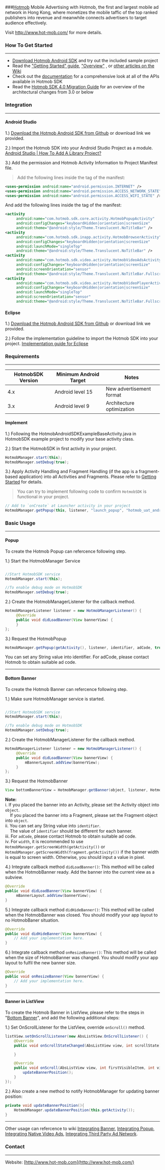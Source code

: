 ###[Hotmob](http://www.hot-mob.com/)
Mobile Advertising with Hotmob, the first and largest mobile ad network in Hong Kong, where monetizes the mobile taffic of the top ranked publishers into revenue and meanwhile connects advertisers to target audience effectively.

Visit http://www.hot-mob.com/ for more details.

### How To Get Started
---

* [Download Hotmob Android SDK](https://github.com/hotmobmobile/hotmob-android-sdk/archive/master.zip) and try out the included sample project
* Read the ["Getting Started" guide](https://github.com/hotmobmobile/hotmob-android-sdk/wiki/Getting-Started), ["Overview"](https://github.com/hotmobmobile/hotmob-android-sdk/wiki/Overview) , or [other articles on the Wiki](https://github.com/hotmobmobile/hotmob-android-sdk/wiki)
* Check out the [documentation](https://github.com/hotmobmobile/hotmob-android-sdk/wiki) for a comprehensive look at all of the APIs available in Hotmob SDK
* Read the [Hotmob SDK 4.0 Migration Guide](https://github.com/hotmobmobile/hotmob-android-sdk/wiki/HotmobSDK-4.0-Migration-Guide) for an overview of the architectural changes from 3.0 or below

### Integration 
---

#### Android Studio
1.) [Download the Hotmob Android SDK from Github](https://github.com/hotmobmobile/hotmob-android-sdk/archive/master.zip) or download link we provided.

2.) Import the Hotmob SDK into your Android Studio Project as a module. [Android Studio | How To Add A Library Project?](http://www.truiton.com/2015/02/android-studio-add-library-project/)

3.) Add the permission and Hotmob Activity Information to Project Manifest file.

> Add the following lines inside the <manifest> tag of the manifest:
``` xml
<uses-permission android:name="android.permission.INTERNET" />
<uses-permission android:name="android.permission.ACCESS_NETWORK_STATE" />
<uses-permission android:name="android.permission.ACCESS_WIFI_STATE" />
```
And add the following lines inside the <application> tag of the manifest:
```xml
<activity
     android:name="com.hotmob.sdk.core.activity.HotmobPopupActivity"
     android:configChanges="keyboardHidden|orientation|screenSize"
     android:theme="@android:style/Theme.Translucent.NoTitleBar" />
<activity
     android:name="com.hotmob.sdk.inapp.activity.HotmobBrowserActivity"
     android:configChanges="keyboardHidden|orientation|screenSize"
     android:launchMode="singleTop"
     android:theme="@android:style/Theme.Translucent.NoTitleBar" />
<activity
     android:name="com.hotmob.sdk.video.activity.HotmobVideoAdsActivity"
     android:configChanges="keyboardHidden|orientation|screenSize"
     android:screenOrientation="sensor"
     android:theme="@android:style/Theme.Translucent.NoTitleBar.Fullscreen" />
<activity
     android:name="com.hotmob.sdk.video.activity.HotmobVideoPlayerActivity"
     android:configChanges="keyboardHidden|orientation|screenSize"
     android:launchMode="singleTop"
     android:screenOrientation="sensor"
     android:theme="@android:style/Theme.Translucent.NoTitleBar.Fullscreen" />
```

#### Eclipse

1.) [Download the Hotmob Android SDK from Github](https://github.com/hotmobmobile/hotmob-android-sdk/archive/master.zip) or download link we provided.

2.) Follow the implementation guideline to import the Hotmob SDK into your project. [Implementation guide for Eclipse](https://github.com/hotmobmobile/hotmob-android-sdk/wiki/Implementation-guide-for-Eclipse)

### Requirements
---
| HotmobSDK Version     | Minimum Android Target         | Notes |
| --------              |---------                       |-------|
| 4.x                   | Android level 15               |   New advertisement format   |
| 3.x                   | Android level 9                |   Architecture optimization    |

#### Implement

1.) Following the HotmobAndroidSDKExampleBaseActivity.java in HotmobSDK example project to modify your base activity class.

2.) Start the HotmobSDK in first activity in your project.

``` java
HotmobManager.start(this);
HotmobManager.setDebug(true);
```

3.) Apply Activity Handling and Fragment Handling (if the app is a fragment-based application) into all Activities and Fragments. Please refer to [Getting Started](https://github.com/hotmobmobile/hotmob-android-sdk/wiki/Getting-Started#integrate-hotmob-android-sdk-in-activity-based-application) for details.

> You can try to implement following code to confirm `HotmobSDK`  is functional in your project.
``` java
// Add to `onCreate` at Launcher activity in your project
HotmobManager.getPopup(this, listener, "launch_popup", "hotmob_uat_android_image_inapp_popup", true, false);
```

### Basic Usage
---

#### Popup
To create the Hotmob Popup can refercence following step.

1.) Start the HotmobManager Service
```java

//Start HotmobSDK service
HotmobManager.start(this);

//To enable debug mode on HotmobSDK
HotmobManager.setDebug(true);
```

2.) Create the HotmobManagerListener for the callback method.
```java
HotmobManagerListener listener = new HotmobManagerListener() {
     @Override
     public void didLoadBanner(View bannerView) {
     }
};
```

3.) Request the HotmobPopup 
```java
HotmobManager.getPopup(getActivity(), listener, identifier, adCode, true);
```
You can set any String value into identifier.
For adCode, please contact Hotmob to obtain suitable ad code.

  ---

####  Bottom Banner
To create the Hotmob Banner can refercence following step.

1.) Make sure HotmobManager service is started.
```java

//Start HotmobSDK service
HotmobManager.start(this);

//To enable debug mode on HotmobSDK
HotmobManager.setDebug(true);
```

2.) Create the HotmobManagerListener for the callback method.
```java
HotmobManagerListener listener = new HotmobManagerListener() {
     @Override
     public void didLoadBanner(View bannerView) {
         mBannerLayout.addView(bannerView);
     }
};
```

3.)  Request the HotmobBanner 

```java
View bottomBannerView = HotmobManager.getBanner(object, listener, HotmobManager.getScreenWidth(getActivity()), identifier, adCode);
```

**Note:**  
i. If you placed the banner into an Activity, please set the Activity object into ```object```.  
&nbsp;&nbsp;&nbsp;&nbsp;If you placed the banner into a Fragment, please set the Fragment object into ```object```.  
ii. You can set any String value into ```identifier```.  
&nbsp;&nbsp;&nbsp;&nbsp;The value of ```identifier``` should be different for each banner.  
iii. For ```adCode```, please contact Hotmob to obtain suitable ad code.  
iv. For ```width```, it is recommended to use ```HotmobManager.getScreenWidth(getActivity())``` or ```HotmobManager.getScreenWidth(fragment.getActivity())``` if the banner width is equal to screen width. Otherwise, you should input a value in pixel.

4.) Integrate callback method `didLoadBanner()`: This method will be called when the HotmobBanner ready. Add the banner into the current view as a subview.
```java
@Override
public void didLoadBanner(View bannerView) {
     mBannerLayout.addView(bannerView);
}
```

5.) Integrate callback method `didHideBanner()`: This method will be called when the HotmobBanner was closed. You should modify your app layout to no HotmobBaner situation.
```java
@Override
public void didHideBanner(View bannerView) {
    // Add your implementation here.
}
```

6.) Integrate callback method `onResizeBanner()`: This method will be called when the size of HotmobBanner was changed. You should modify your app layout to fulfil the new banner size.
```java
@Override
public void onResizeBanner(View bannerView) {
    // Add your implementation here.
}
```
---

####  Banner in ListView
To create the Hotmob Banner in ListView, please refer to the steps in "[Bottom Banner](#bottom-banner)", and add the following additional steps:

1.) Set OnScrollListener for the ListView, override `onScroll()` method.
```java
listView.setOnScrollListener(new AbsListView.OnScrollListener() {
    @Override
    public void onScrollStateChanged(AbsListView view, int scrollState) {

    }

    @Override
    public void onScroll(AbsListView view, int firstVisibleItem, int visibleItemCount, int totalItemCount) {
        updateBannerPosition();
    }
});
```

2.) Also create a new method to notify HotmobManager for updating banner position:
```java
private void updateBannerPosition(){
    HotmobManager.updateBannerPosition(this.getActivity());
}
```

---
Other usage can refercence to wiki [Integrating Banner](https://github.com/hotmobmobile/hotmob-android-sdk/wiki/Integrating-Banner), [Integrating Popup](https://github.com/hotmobmobile/hotmob-android-sdk/wiki/Integrating-Popup), [Integrating Native Video Ads](https://github.com/hotmobmobile/hotmob-android-sdk/wiki/Integrating-Native-Video-Ads), [Integrating Third Party Ad Network](https://github.com/hotmobmobile/hotmob-android-sdk/wiki/Integrating-Third-Party-Ad-Network-for-Android).
### Contact
---
Website: [http://www.hot-mob.com](http://www.hot-mob.com/)
